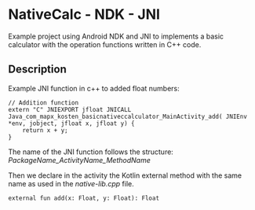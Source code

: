 # NativeCalc - NDK - JNI

Example project using Android NDK and JNI to implements a basic calculator with the operation functions written in C++ code.

## Description

Example JNI function in c++ to added float numbers:

```
// Addition function
extern "C" JNIEXPORT jfloat JNICALL
Java_com_mapx_kosten_basicnativeccalculator_MainActivity_add( JNIEnv *env, jobject, jfloat x, jfloat y) {
    return x + y;
}

```

The name of the JNI function follows the structure: *PackageName_ActivityName_MethodName*

Then we declare in the activity the Kotlin external method with the same name as used in the *native-lib.cpp* file.

```
external fun add(x: Float, y: Float): Float
```

